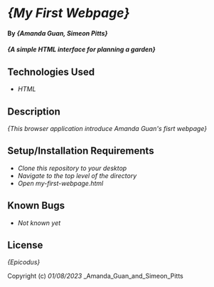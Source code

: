 # _{My First Webpage}_

#### By _**{Amanda Guan, Simeon Pitts}**_

#### _{A simple HTML interface for planning a garden}_

## Technologies Used

* _HTML_


## Description

_{This browser application introduce Amanda Guan's fisrt webpage}_

## Setup/Installation Requirements

* _Clone this repository to your desktop_
* _Navigate to the top level of the directory_
* _Open my-first-webpage.html_

## Known Bugs

* _Not known yet_

## License

_{Epicodus}_

Copyright (c) _01/08/2023_ _Amanda_Guan_and_Simeon_Pitts